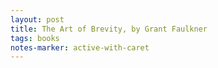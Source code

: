 ```yaml
---
layout: post
title: The Art of Brevity, by Grant Faulkner
tags: books
notes-marker: active-with-caret
---
```

